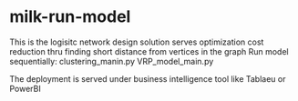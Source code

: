 # milk-run-model
This is the logisitc network design solution serves optimization cost reduction thru finding short distance from vertices in the graph
Run model sequentially: 
  clustering_manin.py
  VRP_model_main.py

The deployment is served under business intelligence tool like Tablaeu or PowerBI
